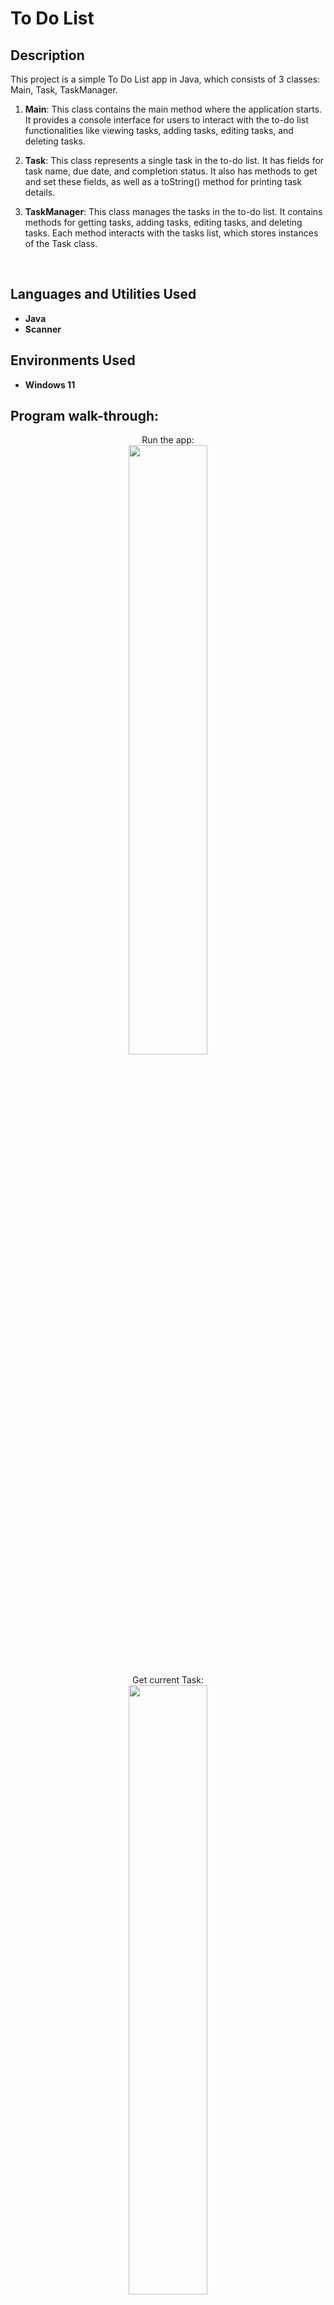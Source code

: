 <h1> To Do List </h1>

 ### 
<h2>Description</h2>
This project is a simple To Do List app in Java, which consists of 3 classes: Main, Task, TaskManager.


1. **Main**:
This class contains the main method where the application starts. It provides a console interface for users to interact with the to-do list functionalities like viewing tasks, adding tasks, editing tasks, and deleting tasks.



2. **Task**: 
  This class represents a single task in the to-do list. It has fields for task name, due date, and completion status. It also has methods to get and set these fields, as well as a toString() method for printing task details.

2. **TaskManager**:
This class manages the tasks in the to-do list. It contains methods for getting tasks, adding tasks, editing tasks, and deleting tasks. Each method interacts with the tasks list, which stores instances of the Task class.
<br />


<h2>Languages and Utilities Used</h2>

- <b>Java</b> 
- <b>Scanner</b>



<h2>Environments Used </h2>

- <b>Windows 11</b>

<h2>Program walk-through:</h2>

<p align="center">
Run the app: <br/>
<img src="https://i.imgur.com/crQHNHE.png" height="50%" width="50%" alt=""/>
<br />
<br />
Get current Task:  <br/>
<img src="https://imgur.com/KDxbCuD.png" height="50%" width="50%" alt=""/>
<br />
<br />
Create a new Task:  <br/>
<img src="https://imgur.com/BOTNH43.png" height="50%" width="50%" alt=""/>
<br />
<br />
Edit a Task:  <br/>
<img src="https://i.imgur.com/0EaPPkp.png" height="80%" width="80%" alt=""/>
<br />
<br />
Delete a Task:  <br/>
<img src="https://imgur.com/ROF25vY.png" height="50%" width="50%" alt=""/>
<br />
<br />
Exit application:  <br/>
<img src="https://imgur.com/uZhWMJM.png" height="50%" width="50%" alt=""/>
<br />
<br />
 
<!--
 ```diff
- text in red
+ text in green
! text in orange
# text in gray
@@ text in purple (and bold)@@
```
--!>

